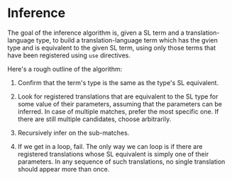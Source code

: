 # Inference

The goal of the inference algorithm is, given a SL term and a translation-language type, to build a translation-language term which has the gvien type and is equivalent to the given SL term, using only those terms that have been registered using `use` directives.

Here's a rough outline of the algorithm:

 1. Confirm that the term's type is the same as the type's SL equivalent.

 2. Look for registered translations that are equivalent to the SL type for some value of their parameters, assuming that the parameters can be inferred. In case of multiple matches, prefer the most specific one. If there are still multiple candidates, choose arbitrarily.

 3. Recursively infer on the sub-matches.

 4. If we get in a loop, fail. The only way we can loop is if there are registered translations whose SL equivalent is simply one of their parameters. In any sequence of such translations, no single translation should appear more than once.


